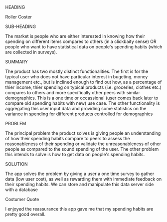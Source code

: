 HEADING

Roller Coster

SUB-HEADING

The market is people who are either interested in knowing how their spending on different items compares to others (in a clickbaity sense) OR people who want to have statistical data on people's spending habits (which are collected in surveys).

SUMMARY

The product has two mostly distinct functionalities. The first is for the typical user who does not have particular interest in bugeting, money management etc., but is inclined enough to find out how, as a percentage of thier income, thier spending on typical products (i.e. groceries, clothes etc.) compares to others and more specifically other peers with similar demographics. This is a one time or occassional (user comes back later to compare old spending habits with new) use case. The other functionality is aggregating this user input data and providing some statistics on the variance in spending for different products controlled for demographics

PROBLEM

The principal problem the product solves is giving people an understanding of how their spending habits compare to peers to assess the reasonableness of their spending or validate the unreasonableness of other people as compared to the sound spending of the user. The other problem this intends to solve is how to get data on people's spending habits. 

SOLUTION

The app solves the problem by giving a user a one time survey to gather data (low user cost), as well as rewarding them with immediate feedback on their spending habits. We can store and manipulate this data server side with a database

Costumer Quote

I enjoyed the reassurance this app gave me that my spending habits are pretty good overall. 


